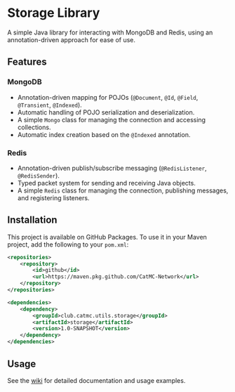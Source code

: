 # Storage Library

A simple Java library for interacting with MongoDB and Redis, using an annotation-driven approach for ease of use.

## Features

### MongoDB
- Annotation-driven mapping for POJOs (`@Document`, `@Id`, `@Field`, `@Transient`, `@Indexed`).
- Automatic handling of POJO serialization and deserialization.
- A simple `Mongo` class for managing the connection and accessing collections.
- Automatic index creation based on the `@Indexed` annotation.

### Redis
- Annotation-driven publish/subscribe messaging (`@RedisListener`, `@RedisSender`).
- Typed packet system for sending and receiving Java objects.
- A simple `Redis` class for managing the connection, publishing messages, and registering listeners.

## Installation

This project is available on GitHub Packages. To use it in your Maven project, add the following to your `pom.xml`:

```xml
<repositories>
    <repository>
        <id>github</id>
        <url>https://maven.pkg.github.com/CatMC-Network</url>
    </repository>
</repositories>

<dependencies>
    <dependency>
        <groupId>club.catmc.utils.storage</groupId>
        <artifactId>storage</artifactId>
        <version>1.0-SNAPSHOT</version>
    </dependency>
</dependencies>
```

## Usage

See the [wiki](https://github.com/CatMC-Network/storage/wiki) for detailed documentation and usage examples.